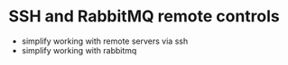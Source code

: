 #   SSH and RabbitMQ remote controls
*   simplify working with remote servers via ssh
*   simplify working with rabbitmq